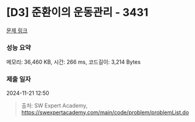 # [D3] 준환이의 운동관리 - 3431 

[문제 링크](https://swexpertacademy.com/main/code/problem/problemDetail.do?contestProbId=AWE_ZXcqAAMDFAV2) 

### 성능 요약

메모리: 36,460 KB, 시간: 266 ms, 코드길이: 3,214 Bytes

### 제출 일자

2024-11-21 12:50



> 출처: SW Expert Academy, https://swexpertacademy.com/main/code/problem/problemList.do